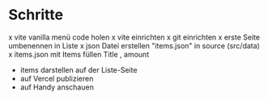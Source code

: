# Schritte

x vite vanilla menü code holen
x vite einrichten
x git einrichten
x erste Seite umbenennen in Liste
x json Datei erstellen "items.json" in source (src/data)
x items.json mit Items füllen Title , amount
- items darstellen auf der Liste-Seite
- auf Vercel publizieren
- auf Handy anschauen
